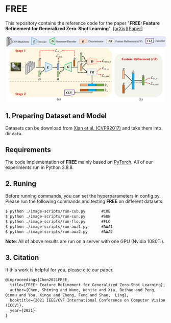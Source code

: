 # FREE
This repository contains the reference code for the paper "**FREE: Feature Refinement for Generalized Zero-Shot Learning**". [[arXiv]]()[[Paper]]()

![](images/pipeline.png)


## 1. Preparing Dataset and Model
Datasets can be download from [Xian et al. (CVPR2017)](https://datasets.d2.mpi-inf.mpg.de/xian/xlsa17.zip) and take them into dir `data`.
## Requirements
The code implementation of **FREE** mainly based on [PyTorch](https://pytorch.org/). All of our experiments run in Python 3.8.8.

## 2. Runing
Before running commands, you can set the hyperparameters in config.py. Please run the following commands and testing **FREE** on different datasets: 
```
$ python ./image-scripts/run-cub.py       #CUB
$ python ./image-scripts/run-sun.py       #SUN
$ python ./image-scripts/run-flo.py       #FLO
$ python ./image-scripts/run-awa1.py      #AWA1
$ python ./image-scripts/run-awa2.py      #AWA2
```

**Note**: All of above results are run on a server with one GPU (Nvidia 1080Ti).


## 3. Citation
If this work is helpful for you, please cite our paper.

```
@inproceedings{Chen2021FREE,  
  title={FREE: Feature Refinement for Generalized Zero-Shot Learning},    
  author={Chen, Shiming and Wang, Wenjie and Xia, Beihao and Peng, Qinmu and You, Xinge and Zheng, Feng and Shao,  Ling},    
  booktitle={2021 IEEE/CVF International Conference on Computer Vision (ICCV)}, 
  year={2021}    
}
```
